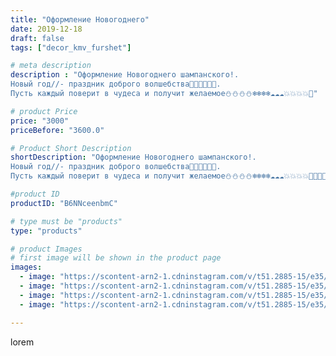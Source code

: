 ```yaml
---
title: "Оформление Новогоднего"
date: 2019-12-18
draft: false
tags: ["decor_kmv_furshet"]

# meta description
description : "Оформление Новогоднего шампанского!.
Новый год//- праздник доброго волшебства🌲🌲🌲🎄🎄🎄.
Пусть каждый поверит в чудеса и получит желаемое⛄️⛄️⛄️⛄️❄️❄️❄️❄️☁️☁️☁️💥💥💥💥🎄"

# product Price
price: "3000"
priceBefore: "3600.0"

# Product Short Description
shortDescription: "Оформление Новогоднего шампанского!.
Новый год//- праздник доброго волшебства🌲🌲🌲🎄🎄🎄.
Пусть каждый поверит в чудеса и получит желаемое⛄️⛄️⛄️⛄️❄️❄️❄️❄️☁️☁️☁️💥💥💥💥🎄🎄🎄🎄🎄"

#product ID
productID: "B6NNceenbmC"

# type must be "products"
type: "products"

# product Images
# first image will be shown in the product page
images:
  - image: "https://scontent-arn2-1.cdninstagram.com/v/t51.2885-15/e35/p1080x1080/75358225_155532292393923_1661762910678757127_n.jpg?tp=1&_nc_ht=scontent-arn2-1.cdninstagram.com&_nc_cat=103&_nc_ohc=AlChMPZTEUsAX9336NH&oh=38205cc34e9fc8514fb42da3bc1aac47&oe=606BA8CB&ig_cache_key=MjIwMTQ3NDkyMDc0ODExMzAwMQ%3D%3D.2"
  - image: "https://scontent-arn2-1.cdninstagram.com/v/t51.2885-15/e35/p1080x1080/73004235_176193296916195_6621409304737929317_n.jpg?tp=1&_nc_ht=scontent-arn2-1.cdninstagram.com&_nc_cat=103&_nc_ohc=dwYE5BdrZCMAX_dM_jC&oh=7abcc5f3bc4367f58c5e05ce41df563b&oe=606B3D89&ig_cache_key=MjIwMTQ3NDkyMDc1NjQ3MDc1Ng%3D%3D.2"
  - image: "https://scontent-arn2-1.cdninstagram.com/v/t51.2885-15/e35/p1080x1080/72477686_151612586125353_5634197794508573400_n.jpg?tp=1&_nc_ht=scontent-arn2-1.cdninstagram.com&_nc_cat=109&_nc_ohc=7vXwW2GDUQEAX8e10Gg&oh=d8c2a7a0d1af5ede4567cd02ccd62f54&oe=606BB56E&ig_cache_key=MjIwMTQ3NDkyMDczOTU1MjUxNw%3D%3D.2"
  - image: "https://scontent-arn2-1.cdninstagram.com/v/t51.2885-15/e35/p1080x1080/76947932_441337883455087_5214120924685411138_n.jpg?tp=1&_nc_ht=scontent-arn2-1.cdninstagram.com&_nc_cat=107&_nc_ohc=Sw_jlgCYM9AAX9ss5HD&oh=1ea42d373b38546d07c84da8e9c1a1db&oe=606CE25E&ig_cache_key=MjIwMTQ3NDkyMDczMTI1MDc0Ng%3D%3D.2"

---
```

lorem
